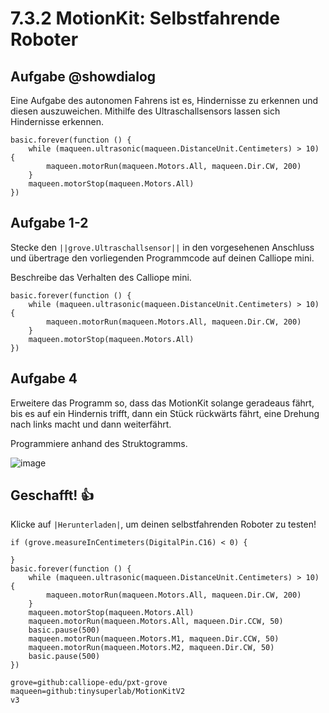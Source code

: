 # 7.3.2 MotionKit: Selbstfahrende Roboter

## Aufgabe @showdialog
Eine Aufgabe des autonomen Fahrens ist es, Hindernisse zu erkennen und diesen
auszuweichen. Mithilfe des Ultraschallsensors lassen sich Hindernisse erkennen.

```template
basic.forever(function () {
    while (maqueen.ultrasonic(maqueen.DistanceUnit.Centimeters) > 10) {
        maqueen.motorRun(maqueen.Motors.All, maqueen.Dir.CW, 200)
    }
    maqueen.motorStop(maqueen.Motors.All)
})
```

## Aufgabe 1-2

Stecke den ``||grove.Ultraschallsensor||`` in den vorgesehenen Anschluss und übertrage den vorliegenden Programmcode auf deinen Calliope mini.

Beschreibe das Verhalten des Calliope mini.

```blocks
basic.forever(function () {
    while (maqueen.ultrasonic(maqueen.DistanceUnit.Centimeters) > 10) {
        maqueen.motorRun(maqueen.Motors.All, maqueen.Dir.CW, 200)
    }
    maqueen.motorStop(maqueen.Motors.All)
})
```

## Aufgabe 4

Erweitere das Programm so, dass das MotionKit solange geradeaus fährt, bis es auf ein Hindernis trifft, dann ein Stück rückwärts fährt, eine Drehung nach links macht und dann weiterfährt.

Programmiere anhand des Struktogramms.

![image](https://raw.githubusercontent.com/calliope-edu/arbeitsheft2tutorials/refs/heads/master/static/images/selbstfahrender_roboter.jpg)

## Geschafft! 👍

Klicke auf ``|Herunterladen|``, um deinen selbstfahrenden Roboter zu testen!

```ghost
if (grove.measureInCentimeters(DigitalPin.C16) < 0) {
	
}
basic.forever(function () {
    while (maqueen.ultrasonic(maqueen.DistanceUnit.Centimeters) > 10) {
        maqueen.motorRun(maqueen.Motors.All, maqueen.Dir.CW, 200)
    }
    maqueen.motorStop(maqueen.Motors.All)
    maqueen.motorRun(maqueen.Motors.All, maqueen.Dir.CCW, 50)
    basic.pause(500)
    maqueen.motorRun(maqueen.Motors.M1, maqueen.Dir.CCW, 50)
    maqueen.motorRun(maqueen.Motors.M2, maqueen.Dir.CW, 50)
    basic.pause(500)
})
```

```package
grove=github:calliope-edu/pxt-grove
maqueen=github:tinysuperlab/MotionKitV2
v3
```
